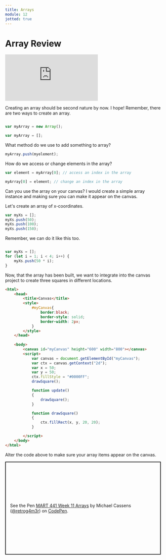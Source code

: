 ```yaml
---
title: Arrays
module: 12
jotted: true
---
```


# Array Review

<div class="embed-responsive embed-responsive-16by9"><iframe class="embed-responsive-item" src="https://www.youtube.com/embed/vtHDqXl9kvI" frameborder="0" allowfullscreen></iframe></div>

Creating an array should be second nature by now.  I hope!  Remember, there are two ways to create an array.

```javascript

var myArray = new Array();

var myArray = [];

```

What method do we use to add something to array?

```javascript
myArray.push(myelement);
```

How do we access or change elements in the array?

```javascript
var element = myArray[0]; // access an index in the array

myArray[0] = element; // change an index in the array
```

Can you use the array on your canvas?  I would create a simple array instance and making sure you can make it appear on the canvas.

Let's create an array of x-coordinates.

```js
var myXs = [];
myXs.push(50);
myXs.push(100);
myXs.push(150);
```

Remember, we can do it like this too.

```js

var myXs = [];
for (let i = 1; i < 4; i++) {
    myXs.push(50 * i);
}
```

Now, that the array has been built, we want to integrate into the canvas project to create three squares in different locations.

```html
<html>
    <head>
        <title>Canvas</title>
        <style>
            #myCanvas{
                border:black;
                border-style: solid;
                border-width: 2px;
            }
        </style>
    </head>
   
    <body>
        <canvas id="myCanvas" height="600" width="800"></canvas>
        <script>
            var canvas = document.getElementById("myCanvas");
            var ctx = canvas.getContext("2d");
            var x = 50;
            var y = 50;
            ctx.fillStyle = "#0000FF";
            drawSquare();

            function update()
            { 
                drawSquare();
            }

            function drawSquare()
            {
                ctx.fillRect(x, y, 20, 20);
            }

        </script>
    </body>
</html>

```

Alter the code above to make sure your array items appear on the canvas.

<p class="codepen" data-height="600" data-default-tab="html,result" data-slug-hash="wvobajM" data-editable="true" data-user="retrog4m3r" style="height: 300px; box-sizing: border-box; display: flex; align-items: center; justify-content: center; border: 2px solid; margin: 1em 0; padding: 1em;">
  <span>See the Pen <a href="https://codepen.io/retrog4m3r/pen/wvobajM">
  MART 441 Week 11 Arrays</a> by Michael Cassens (<a href="https://codepen.io/retrog4m3r">@retrog4m3r</a>)
  on <a href="https://codepen.io">CodePen</a>.</span>
</p>
<script async src="https://cpwebassets.codepen.io/assets/embed/ei.js"></script>